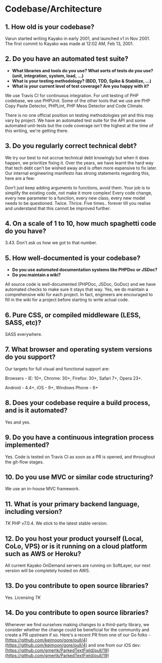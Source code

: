 # Codebase/Architecture

## 1. How old is your codebase?
Varun started writing Kayako in early 2001, and launched v1 in Nov 2001. The first commit to Kayako was made at 12:02 AM, Feb 13, 2001.

## 2. Do you have an automated test suite?
- **What libraries and tools do you use? What sorts of tests do you use? (unit, integration, system, load, ...)**
- **What is your testing methodology? (BDD, TDD, Spike & Stabilize, ...)**
- **What is your current level of test coverage? Are you happy with it?**

We use Travis CI for continuous integration. For unit testing of PHP codebase, we use PHPUnit. Some of the other tools that we use are PHP Copy Paste Detector, PHPLint, PHP Mess Detector and Code Climate.

There is no one official position on testing methodologies yet and this may vary by project. We have an automated test suite for the API and some automated unit-tests but the code coverage isn't the highest at the time of this writing, we're getting there.

## 3. Do you regularly correct technical debt?

We try our best to not accrue technical debt knowingly but when it does happen, we prioritize fixing it. Over the years, we have learnt the hard way that tech debt can't be wished away and is often more expensive to fix later. Our internal engineering manifesto has strong statements regarding this, here are a few:

Don’t just keep adding arguments to functions, avoid them. Your job is to simplify the existing code, not make it more complex! Every code change, every new parameter to a function, every new class, every new model needs to be questioned. Twice. Thrice. Five times.. forever till you realise and understand that this cannot be improved further.

## 4. On a scale of 1 to 10, how much spaghetti code do you have?

3.43. Don't ask us how we got to that number.

## 5. How well-documented is your codebase?
- **Do you use automated documentation systems like PHPDoc or JSDoc?**
- **Do you maintain a wiki?**

All source code is well-documented (PHPDoc, JSDoc, GoDoc) and we have automated checks to make sure it stays that way. Yes, we do maintain a comprehensive wiki for each project. In fact, engineers are encouraged to fill in the wiki for a project before starting to write actual code.

## 6. Pure CSS, or compiled middleware (LESS, SASS, etc)?

SASS everywhere.

## 7. What browser and operating system versions do you support?

Our targets for full visual and functional support are:

Browsers - IE: 10+, Chrome: 30+, Firefox: 30+, Safari 7+, Opera 23+.

Android - 4.4+, iOS - 9+, Windows Phone - 8+

## 8. Does your codebase require a build process, and is it automated?

Yes and yes.

## 9. Do you have a continuous integration process implemented?

Yes. Code is tested on Travis CI as soon as a PR is opened, and throughout the git-flow stages.

## 10. Do you use MVC or similar code structuring?

We use an in-house MVC framework.

## 11. What is your primary backend language, including version?

*TK* PHP v7.0.4. We stick to the latest stable version.

## 12. Do you host your product yourself (Local, CoLo, VPS) or is it running on a cloud platform such as AWS or Heroku?

All current Kayako OnDemand servers are running on SoftLayer, our next version will be completely hosted on AWS.

## 13. Do you contribute to open source libraries?

Yes. Licensing *TK*

## 14. Do you contribute to open source libraries?

Whenever we find ourselves making changes to a third-party library, we consider whether the change could be beneficial for the community and create a PR upstream if so. Here's a recent PR from one of our Go folks - [https://github.com/keimoon/gore/pull/4](https://github.com/keimoon/gore/pull/4) and one from our iOS dev: [https://github.com/gmertk/ParkedTextField/pull/19](https://github.com/gmertk/ParkedTextField/pull/19)
